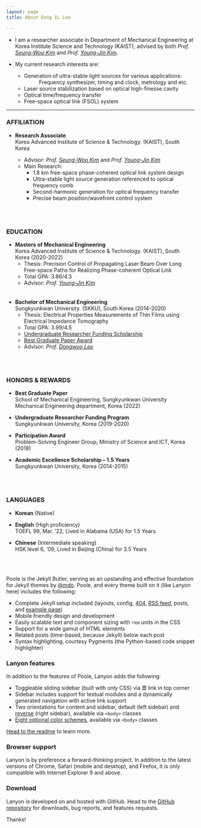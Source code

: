 ```yaml
---
layout: page
title: About Dong IL Lee

---
```


* I am a researcher associate in Department of Mechanical Engineering at Korea Institute Science and Technology (KAIST), advised by both _Prof._ [_Seung-Woo Kim_](http://jekyllrb.com) and _Prof._ [_Young-Jin Kim_](http://jekyllrb.com).

* My current research interests are:
   + Generation of ultra-stable light sources for various applications:<br/>
        <dd>Frequency synthesizer, timing and clock, metrology and etc.</dd>
   + Laser source stabilization based on optical high-finesse cavity
   + Optical time/frequency transfer
   + Free-space optical link (FSOL) system <br/> 
  
<hr/>

### AFFILIATION

* __Research Associate__ <br/>
Korea Advanced Institute of Science & Technology. (KAIST), South Korea <br/>


  + Advisor: _Prof._ [_Seung-Woo Kim_](http://jekyllrb.com) and _Prof._ [_Young-Jin Kim_](http://jekyllrb.com)
  + Main Research: 
      + 1.8 km free-space phase-coherent optical link system design
      + Ultra-stable light source generation referenced to optical frequency comb  
      + Second-harmonic generation for optical frequency transfer
      + Precise beam position/wavefront control system
<br/>
<br/>


### EDUCATION

 * __Masters of Mechanical Engineering__ <br/>
 Korea Advanced Institute of Science & Technology. (KAIST), South Korea (2020-2022) <br/>
    * Thesis: Precision Control of Propagating Laser Beam Over Long Free-space Paths for Realizing Phase-coherent Optical Link <br/>
    * Total GPA: 3.86/4.3 <br/>
    * Advisor: _Prof._ [_Young-Jin Kim_](http://jekyllrb.com) 
    <br/><br/><br/>
 * __Bachelor of Mechanical Engineering__ <br/>
  Sungkyunkwan University. (SKKU), South Korea (2014-2020) <br/>
   * Thesis: Electrical Properties Measurements of Thin Films using Electrical Impedance Tomography
   * Total GPA: 3.99/4.5
   * <u>Undergraduate Researcher Funding Scholarship</u>
   * <u>Best Graduate Paper Award</u>
   * Advisor: _Prof._ [_Dongwoo Lee_](http://jekyllrb.com) <br/>
  
  <br/><br/>
  
### HONORS & REWARDS
* __Best Graduate Paper__  <br/>
     School of Mechanical Engineering, Sungkyunkwan University Mechanical Engineering department, Korea (2022)
     
* __Undergraduate Researcher Funding Program__ <br/>
     Sungkyunkwan University, Korea (2019-2020)
     
* __Participation Award__ <br/>
    Problem-Solving Engineer Group, Ministry of Science and ICT, Korea (2018)
    
* __Academic Excellence Scholarship – 1.5 Years__ <br/>
    Sungkyunkwan University, Korea (2014-2015)

<br/><br/>

### LANGUAGES
* __Korean__ (Native) <br/>


* __English__ (High proficiency) <br/>
TOEFL 99, Mar. ’22, Lived in Alabama (USA) for 1.5 Years


* __Chinese__ (Intermediate speaking) <br/>
HSK level 6, ‘09, Lived in Beijing (China) for 3.5 Years

<br/><br/>

Poole is the Jekyll Butler, serving as an upstanding and effective foundation for Jekyll themes by [@mdo](https://twitter.com/mdo). Poole, and every theme built on it (like Lanyon here) includes the following:

* Complete Jekyll setup included (layouts, config, [404](/404), [RSS feed](/atom.xml), posts, and [example page](/about))
* Mobile friendly design and development
* Easily scalable text and component sizing with `rem` units in the CSS
* Support for a wide gamut of HTML elements
* Related posts (time-based, because Jekyll) below each post
* Syntax highlighting, courtesy Pygments (the Python-based code snippet highlighter)

### Lanyon features

In addition to the features of Poole, Lanyon adds the following:

* Toggleable sliding sidebar (built with only CSS) via **☰** link in top corner
* Sidebar includes support for textual modules and a dynamically generated navigation with active link support
* Two orientations for content and sidebar, default (left sidebar) and [reverse](https://github.com/poole/lanyon#reverse-layout) (right sidebar), available via `<body>` classes
* [Eight optional color schemes](https://github.com/poole/lanyon#themes), available via `<body>` classes

[Head to the readme](https://github.com/poole/lanyon#readme) to learn more.

### Browser support

Lanyon is by preference a forward-thinking project. In addition to the latest versions of Chrome, Safari (mobile and desktop), and Firefox, it is only compatible with Internet Explorer 9 and above.

### Download

Lanyon is developed on and hosted with GitHub. Head to the <a href="https://github.com/poole/lanyon">GitHub repository</a> for downloads, bug reports, and features requests.

Thanks!
